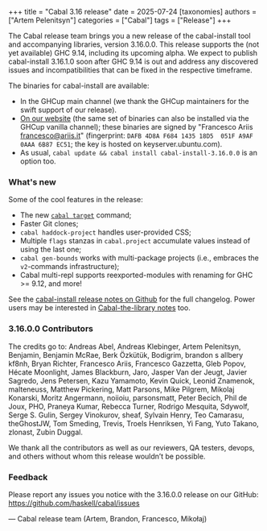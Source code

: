 +++
title = "Cabal 3.16 release"
date = 2025-07-24
[taxonomies]
authors = ["Artem Pelenitsyn"]
categories = ["Cabal"]
tags = ["Release"]
+++

The Cabal release team brings you a new release of the cabal-install tool and accompanying libraries, version 3.16.0.0. This release supports the (not yet available) GHC 9.14, including its upcoming alpha. We expect to publish cabal-install 3.16.1.0 soon after GHC 9.14 is out and address any discovered issues and incompatibilities that can be fixed in the respective timeframe.

The binaries for cabal-install are available:

- In the GHCup main channel (we thank the GHCup maintainers for the swift support of our release).
- [On our website](https://downloads.haskell.org/cabal/cabal-install-3.16.0.0/) (the same set of binaries can also be installed via the GHCup vanilla channel); these binaries are signed by "Francesco Ariis <francesco@ariis.it>" (fingerprint: `DAFB 4D8A F684 1435 18D5  051F A9AF 0AAA 6B87 EC51`; the key is hosted on keyserver.ubuntu.com).
- As usual, `cabal update && cabal install cabal-install-3.16.0.0` is an option too.

### What's new

Some of the cool features in the release:
  * The new [`cabal target`](https://cabal.readthedocs.io/en/stable/cabal-commands.html#cabal-target) command;
  * Faster Git clones;
  * `cabal haddock-project` handles user-provided CSS;
  * Multiple `flags` stanzas in `cabal.project` accumulate values instead of using the last one;
  * `cabal gen-bounds` works with multi-package projects (i.e., embraces the `v2`-commands infrastructure);
  * Cabal multi-repl supports reexported-modules with renaming for GHC >= 9.12, and more!

See the [cabal-install release notes on Github](https://github.com/haskell/cabal/blob/master/release-notes/cabal-install-3.16.0.0.md) for the full changelog. Power users may be interested in [Cabal-the-library notes](https://github.com/haskell/cabal/blob/master/release-notes/Cabal-3.16.0.0.md) too.


### 3.16.0.0 Contributors

The credits go to: Andreas Abel, Andreas Klebinger, Artem Pelenitsyn, Benjamin, Benjamin McRae, Berk Özkütük, Bodigrim, brandon s allbery kf8nh, Bryan Richter, Francesco Ariis, Francesco Gazzetta, Gleb Popov, Hécate Moonlight, James Blackburn, Jaro, Jasper Van der Jeugt, Javier Sagredo, Jens Petersen, Kazu Yamamoto, Kevin Quick, Leonid Znamenok, malteneuss, Matthew Pickering, Matt Parsons, Mike Pilgrem, Mikolaj Konarski, Moritz Angermann, noiioiu, parsonsmatt, Peter Becich, Phil de Joux, PHO, Praneya Kumar, Rebecca Turner, Rodrigo Mesquita, Sdywolf, Serge S. Gulin, Sergey Vinokurov, sheaf, Sylvain Henry, Teo Camarasu, theGhostJW, Tom Smeding, Trevis, Troels Henriksen, Yi Fang, Yuto Takano, zlonast, Zubin Duggal.

We thank all the contributors as well as our reviewers, QA testers, devops, and others without whom this release wouldn’t be possible.

### Feedback

Please report any issues you notice with the 3.16.0.0 release on our GitHub: <https://github.com/haskell/cabal/issues>

— Cabal release team (Artem, Brandon, Francesco, Mikołaj)
